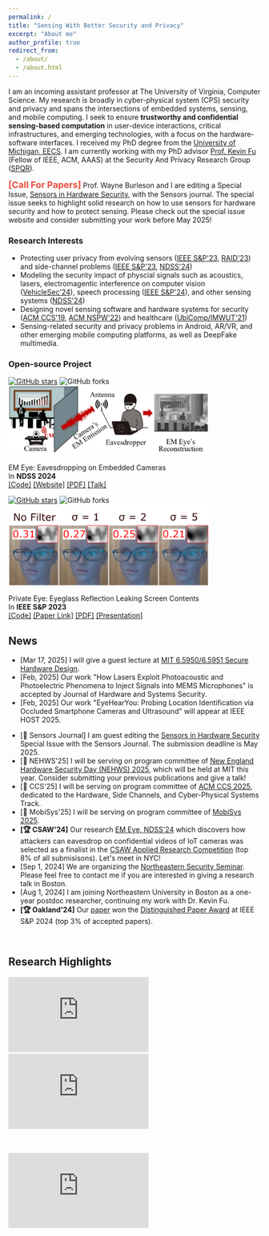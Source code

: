 ```yaml
---
permalink: /
title: "Sensing With Better Security and Privacy"
excerpt: "About me"
author_profile: true
redirect_from: 
  - /about/
  - /about.html
---
```




I am an incoming assistant professor at The University of Virginia, Computer Science. My research is broadly in cyber-physical system (CPS) security and privacy and spans the intersections of embedded systems, sensing, and mobile computing. I seek to ensure **trustworthy and confidential sensing-based computation** in user-device interactions, critical infrastructures, and emerging technologies, with a focus on the hardware-software interfaces. I received my PhD degree from the [University of Michigan, EECS](https://eecs.engin.umich.edu/). I am currently working with my PhD advisor [Prof. Kevin Fu](https://web.eecs.umich.edu/~kevinfu/) (Fellow of IEEE, ACM, AAAS) at the Security And Privacy Research Group ([SPQR](https://spqrlab1.github.io/)). 
<!-- I completed my B.E. degree in Electronic and Information Engineering at Zhejiang University under the supervision of [Prof. Wenyuan Xu](https://scholar.google.com/citations?user=FCsdj0YAAAAJ&hl=en&oi=ao) and [Prof. Xiaoyu Ji](https://scholar.google.com/citations?user=9D4UYBoAAAAJ&hl=en).   -->

<span style="color:rgb(231, 76, 60)">__<font size="+1">[Call For Papers]</font>__</span> Prof. Wayne Burleson and I are editing a Special Issue, [Sensors in Hardware Security](https://www.mdpi.com/journal/sensors/special_issues/58QBF63WFW), with the Sensors journal. The special issue seeks to highlight solid research on how to use sensors for hardware security and how to protect sensing. Please check out the special issue website and consider submitting your work before May 2025! 


<!-- <span style="color:rgb(231, 76, 60)">__<font size="+1">[Recruiting PhD Students and Interns]</font>__</span> We are always seeking talented students who are passionate about tackling research challenges in computer security and sensing. We welcome both in-person and remote interns. For more information about our team, [check this out](./team/).  -->

<!-- I encourage you to [use this Google Form](https://docs.google.com/forms/d/e/1FAIpQLScxbOr8iBbGeKrfdWzBFqdF-GASDRhi94EGK9xUv4zQso4ioA/viewform?usp=sf_link) to get in touch.  -->



### Research Interests


* Protecting user privacy from evolving sensors ([IEEE S&P'23](/files/oakland23-privateeye.pdf), [RAID'23](/files/raid23.pdf)) and side-channel problems ([IEEE S&P'23](https://sideeyeattack.github.io/Website/), [NDSS'24](https://emeyeattack.github.io/Website/))
* Modeling the security impact of physcial signals such as acoustics, lasers, electromagentic interference on computer vision ([VehicleSec'24](/files/vehiclesec24.pdf)), speech processing ([IEEE S&P'24](/files/oakland24.pdf)), and other sensing systems ([NDSS'24](https://sites.google.com/view/ghosttype-demo))  
* Designing novel sensing software and hardware systems for security ([ACM CCS'19](/files/ccs19.pdf), [ACM NSPW'22](/files/nspw22.pdf)) and healthcare ([UbiComp/IMWUT'21](https://spqrlab1.github.io/N95deconProject.html)) 
* Sensing-related security and privacy problems in Android, AR/VR, and other emerging mobile computing platforms, as well as DeepFake multimedia.  

<!-- with a focus on the following topics: 
* The gaps between existing computation abstractions and actual hardware/software implementations in embedded sensing systems.
* The techniques for using existing sensors to extract extra modalities of signals using data-driven approaches informed by sensor physics.
* The downstream security and privacy problems as well as the new opportunities in biometric data collection and digital forensics.  -->







### Open-source Project 


<a href="https://github.com/longyan97/EMEye_Tutorial/stargazers"><img alt="GitHub stars" src="https://img.shields.io/github/stars/longyan97/EMEye_Tutorial"></a> <img alt="GitHub forks" src="https://img.shields.io/github/forks/longyan97/EMEye_Tutorial"><br>
<img src="/images/emeye.png" width="400" alt="logo"><br>

EM Eye: Eavesdropping on Embedded Cameras <br>
In <strong>NDSS 2024</strong> <br>
[[Code]](https://github.com/longyan97/EMEye_Tutorial) [[Website]](https://emeyeattack.github.io/Website/)  [[PDF]](/files/ndss24-emeye.pdf)  [[Talk]](https://www.youtube.com/watch?v=5oR5GU6_xnM) 



<a href="https://github.com/longyan97/EyeglassFilter/stargazers"><img alt="GitHub stars" src="https://img.shields.io/github/stars/longyan97/EyeglassFilter"></a> <img alt="GitHub forks" src="https://img.shields.io/github/forks/longyan97/EyeglassFilter"><br>
<img src="/images/eyeglass-filter.png" width="400" alt="logo"><br>

Private Eye: Eyeglass Reflection Leaking Screen Contents <br>
In <strong>IEEE S&P 2023</strong> <br>
[[Code]](https://github.com/longyan97/EyeglassFilter) [[Paper Link]](https://www.computer.org/csdl/proceedings-article/sp/2023/933600a870/1OXGUMtuJLa)  [[PDF]](/files/oakland23-privateeye.pdf)  [[Presentation]](https://www.youtube.com/watch?v=1Cz_Zp-uEE8&list=PL0pRF4xvoD0kRsa5AeL9ncGw7CnLdIr7A&index=114) 



## News


* [Mar 17, 2025] I will give a guest lecture at [MIT 6.5950/6.5951 Secure Hardware Design](https://shd.mit.edu/2025/calendar.html).    
* [Feb, 2025] Our work "How Lasers Exploit Photoacoustic and Photoelectric Phenomena to Inject Signals into MEMS Microphones" is accepted by Journal of Hardware and Systems Security. 
* [Feb, 2025] Our work "EyeHearYou: Probing Location Identification via Occluded Smartphone Cameras and Ultrasound" will appear at IEEE HOST 2025. 
<!-- * [🌎 EmSec'25] I am organizing the [2025 Embedded Security Workshop](https://spqrlab1.github.io/securityworkshop2025.html) with Prof. Kevin Fu and Prof. Wenyuan Xu. Reach out if you are interested in participating/sponsoring! -->
* [🔬 Sensors Journal] I am guest editing the [Sensors in Hardware Security](https://www.mdpi.com/journal/sensors/special_issues/58QBF63WFW) Special Issue with the Sensors Journal. The submission deadline is May 2025. 
* [🔬 NEHWS'25] I will be serving on program committee of [New England Hardware Security Day (NEHWS) 2025](https://nehws.org/), which will be held at MIT this year. Consider submitting your previous publications and give a talk!  
* [🔬 CCS'25]  I will be serving on program committee of [ACM CCS 2025](https://www.sigsac.org/ccs/CCS2025/), dedicated to the Hardware, Side Channels, and Cyber-Physical Systems Track. 
* [🔬 MobiSys'25] I will be serving on program committee of [MobiSys 2025](https://sigmobile.org/mobisys/2025/#). 
* **[🏆 CSAW'24]** Our research [EM Eye, NDSS'24](https://github.com/longyan97/EMEye_Tutorial) which discovers how attackers can eavesdrop on confidential videos of IoT cameras was selected as a finalist in the [CSAW Applied Research Competition](https://www.csaw.io/research) (top 8% of all submisisons). Let's meet in NYC!
* [Sep 1, 2024] We are organizing the [Northeastern Security Seminar](https://securityseminar.sites.northeastern.edu/). Please feel free to contact me if you are interested in giving a research talk in Boston. 
* [Aug 1, 2024] I am joining Northeastern University in Boston as a one-year postdoc researcher, continuing my work with Dr. Kevin Fu. 
* **[🏆 Oakland'24]** Our [paper](https://yanlong.site/files/oakland24.pdf) won the [Distinguished Paper Award](https://sp2024.ieee-security.org/awards.html) at IEEE S&P 2024 (top 3% of accepted papers). 

<!-- * [May  8, 2024] 🏆 Excited to win the first place in the [HOST 2024 PhD Dissertation Competition](http://www.hostsymposium.org/index.php)!
* [April 8, 2024] 🏅 I am selected as a [CPS Rising Star, Class of 2024](https://risingstars.linklab.virginia.edu/2024/).  
* [Feb, 2024] 🔬 I am starting to serve on the program committee of [USENIX 2024](https://www.usenix.org/conference/usenixsecurity24). 
* [Feb 13-16, 2024] I will be in Singapore and give a talk at the [National University of Singapore](https://www.comp.nus.edu.sg/cs/). 
* [Jan 25, 2024] Our threat modeling paper is appearing at [VehicleSec 2024](https://www.ndss-symposium.org/ndss2024/co-located-events/vehiclesec/), demonstrating how acoustic interference induced by ablation and air ionization of high-power lasers could affect motion sensors, cameras, and computer vision algorithms of drones. 
* [Oct 11, 2023] I'm giving a joint seminar talk and research demo with Dr. Kevin Fu at [University of Washington, Seattle](https://www.cs.washington.edu/).   
* [Oct 4, 2023] I'm giving a talk at [MIT CSAIL](https://calendar.csail.mit.edu/events/269336).   
* [Sep 15, 2023] My paper EM Eye is accepted at NDSS'24 without revisions (35 papers accepted out of 483 submitted, top 7.2%). We demonstrate how attackers may visually spy on households by analyzing side-channel EM leakage of smart home cameras owned by the victim. Demos will be put up soon!   
* [Aug 15, 2023] 🔬 I am very excited to contribute to the First International Workshop on Security and Privacy of Sensing Systems [(Sensors S&P 2023, co-located with SenSys)](https://sensorssp.github.io/sensorssp23/) as a program committee member. Please see the CFP and consider joining us in Istanbul!   
* [July 19, 2023] 🔬 I will be serving on the technical program committee of the 19th International Conference on Mobility, Sensing and Networking [(MSN 2023)](https://ieee-msn.org/2023/). The paper submission deadline is Aug 5. Please consider submitting your works here!  
* [June 22, 2023] Our paper on keyboard sensing security conditionally accepted at [NDSS 2024](https://www.ndss-symposium.org/ndss2024/). 
* [June 16, 2023] One co-first authored paper on Android sensor security conditionally accepted at [RAID 2023](https://raid2023.org/welcome.html). 
* [April 10, 2023] Our website for the [Side Eye project](https://sideeyeattack.github.io/Website/) is up. Check out the speech samples extracted from muted videos! 
* [Mar 27, 2023] Our position paper on [satellite security threat modeling](/files/spacesec23.pdf) is invited to be presented at [CySat 2023](https://cysat.eu/) in Paris.  
* [Mar 3, 2023] 🏅 I am honored to receive the [Rackham Predoctoral Fellowship](https://ece.engin.umich.edu/stories/yan-long-awarded-predoctoral-fellowship-to-support-research-impacting-secure-communications)! 
* [Feb 27, 2023] We presented our position paper on future sensor spoofing threats against satellites systems in [the first Space Security Workshop](https://www.ndss-symposium.org/ndss-program/spacesec-2023/).  -->

<br/>
<script type='text/javascript' id='clustrmaps' src='//cdn.clustrmaps.com/map_v2.js?cl=222222&w=400&t=tt&d=qw-7KviMSKIKIJZ322P9tqiNLxtNcDXkz5mAL0WL1wY&co=f6f6f6&ct=808080&cmo=2c8cf1&cmn=2c8cf1'></script>

## Research Highlights

<iframe width="280" height="150" src="https://www.youtube.com/embed/U7w2jyo62s0" title="YouTube video player" frameborder="0" allow="accelerometer; clipboard-write; encrypted-media; gyroscope; picture-in-picture; web-share" allowfullscreen></iframe>
&nbsp;

<iframe width="280" height="150" src="https://www.youtube.com/embed/zYT-q4dQglU" title="YouTube video player" frameborder="0" allow="accelerometer; clipboard-write; encrypted-media; gyroscope; picture-in-picture; web-share" allowfullscreen></iframe>

&nbsp;

<iframe width="280" height="150" src="https://www.youtube.com/embed/yar8wrLV9s0" title="YouTube video player" frameborder="0" allow="accelerometer;  clipboard-write; encrypted-media; gyroscope; picture-in-picture; web-share" allowfullscreen></iframe>

